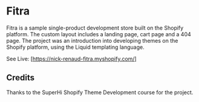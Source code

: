 # Fitra

Fitra is a sample single-product development store built on the Shopify platform. The custom layout includes a landing page, cart page and a 404 page.  The project was an introduction into developing themes on the Shopify platform, using the Liquid templating language.

See Live: [https://nick-renaud-fitra.myshopify.com/]

## Credits

Thanks to the SuperHi Shopify Theme Development course for the project.